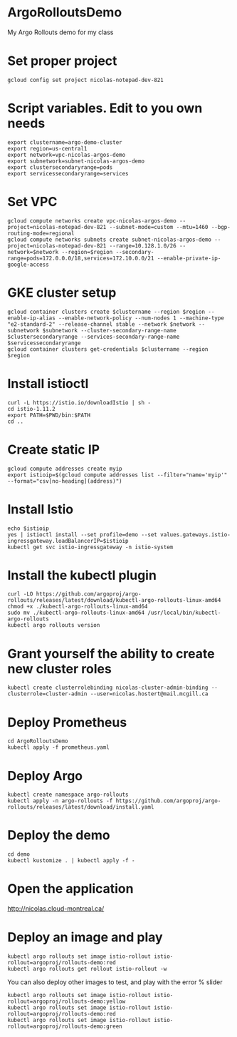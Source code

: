 # ArgoRolloutsDemo
My Argo Rollouts demo for my class

# Set proper project
```
gcloud config set project nicolas-notepad-dev-821
```

# Script variables. Edit to you own needs
```
export clustername=argo-demo-cluster
export region=us-central1
export network=vpc-nicolas-argos-demo
export subnetwork=subnet-nicolas-argos-demo
export clustersecondaryrange=pods
export servicessecondaryrange=services
```
# Set VPC
```
gcloud compute networks create vpc-nicolas-argos-demo --project=nicolas-notepad-dev-821 --subnet-mode=custom --mtu=1460 --bgp-routing-mode=regional
gcloud compute networks subnets create subnet-nicolas-argos-demo --project=nicolas-notepad-dev-821 --range=10.128.1.0/26 --network=$network --region=$region --secondary-range=pods=172.0.0.0/18,services=172.10.0.0/21 --enable-private-ip-google-access
```
# GKE cluster setup
```
gcloud container clusters create $clustername --region $region --enable-ip-alias --enable-network-policy --num-nodes 1 --machine-type "e2-standard-2" --release-channel stable --network $network --subnetwork $subnetwork --cluster-secondary-range-name $clustersecondaryrange --services-secondary-range-name $servicessecondaryrange 
gcloud container clusters get-credentials $clustername --region $region
```
# Install istioctl
```
curl -L https://istio.io/downloadIstio | sh - 
cd istio-1.11.2
export PATH=$PWD/bin:$PATH
cd ..
```
# Create static IP
```
gcloud compute addresses create myip
export istioip=$(gcloud compute addresses list --filter="name='myip'" --format="csv[no-heading](address)")
```

# Install Istio
```
echo $istioip
yes | istioctl install --set profile=demo --set values.gateways.istio-ingressgateway.loadBalancerIP=$istioip
kubectl get svc istio-ingressgateway -n istio-system
```

# Install the kubectl plugin
```
curl -LO https://github.com/argoproj/argo-rollouts/releases/latest/download/kubectl-argo-rollouts-linux-amd64
chmod +x ./kubectl-argo-rollouts-linux-amd64
sudo mv ./kubectl-argo-rollouts-linux-amd64 /usr/local/bin/kubectl-argo-rollouts
kubectl argo rollouts version
```

# Grant yourself the ability to create new cluster roles
```
kubectl create clusterrolebinding nicolas-cluster-admin-binding --clusterrole=cluster-admin --user=nicolas.hostert@mail.mcgill.ca
```

# Deploy Prometheus
```
cd ArgoRolloutsDemo
kubectl apply -f prometheus.yaml
```

# Deploy Argo
```
kubectl create namespace argo-rollouts
kubectl apply -n argo-rollouts -f https://github.com/argoproj/argo-rollouts/releases/latest/download/install.yaml
```

# Deploy the demo
```
cd demo
kubectl kustomize . | kubectl apply -f -
```

# Open the application

http://nicolas.cloud-montreal.ca/

# Deploy an image and play
```
kubectl argo rollouts set image istio-rollout istio-rollout=argoproj/rollouts-demo:red
kubectl argo rollouts get rollout istio-rollout -w
```

You can also deploy other images to test, and play with the error % slider
```
kubectl argo rollouts set image istio-rollout istio-rollout=argoproj/rollouts-demo:yellow
kubectl argo rollouts set image istio-rollout istio-rollout=argoproj/rollouts-demo:red
kubectl argo rollouts set image istio-rollout istio-rollout=argoproj/rollouts-demo:green
```
